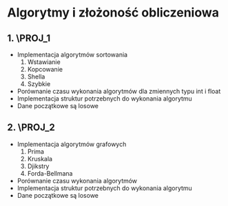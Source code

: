 # Algorytmy i złożoność obliczeniowa

## 1. \PROJ_1
 * Implementacja algorytmów sortowania
     1. Wstawianie
     2. Kopcowanie
     3. Shella
     4. Szybkie
 * Porównanie czasu wykonania algorytmów dla zmiennych typu int i float
 * Implementacja struktur potrzebnych do wykonania algorytmu
 * Dane początkowe są losowe
## 2. \PROJ_2
 * Implementacja algorytmów grafowych
     1. Prima
     2. Kruskala
     3. Djikstry
     4. Forda-Bellmana
 * Porównanie czasu wykonania algorytmów
 * Implementacja struktur potrzebnych do wykonania algorytmu 
 * Dane początkowe są losowe
